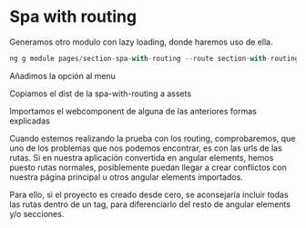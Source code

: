 # Spa with routing

Generamos otro modulo con lazy loading, donde haremos uso de ella.

```js
ng g module pages/section-spa-with-routing --route section-with-routing --module app.module
```

Añadimos la opción al menu

Copiamos el dist de la spa-with-routing a assets

Importamos el webcomponent de alguna de las anteriores formas explicadas

Cuando estemos realizando la prueba con los routing, comprobaremos, que uno de los problemas que nos podemos encontrar, es con las urls de las rutas. Si en nuestra aplicación convertida en angular elements, hemos puesto rutas normales, posiblemente puedan llegar a crear conflictos con nuestra página principal u otros angular elements importados.

Para ello, si el proyecto es creado desde cero, se aconsejaría incluir todas las rutas dentro de un tag, para diferenciarlo del resto de angular elements y/o secciones.
